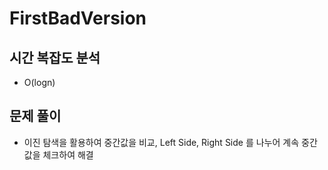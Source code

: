 ##
# FirstBadVersion

## 시간 복잡도 분석
  - O(logn)
  
## 문제 풀이
  - 이진 탐색을 활용하여 중간값을 비교, Left Side, Right Side 를 나누어 계속 중간값을 체크하여 해결
